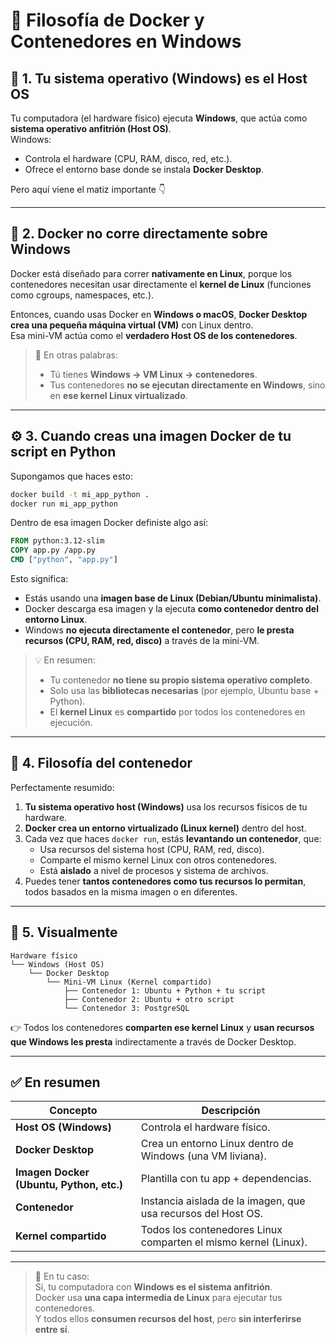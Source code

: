 # 🐳 Filosofía de Docker y Contenedores en Windows

## 🧩 1. Tu sistema operativo (Windows) es el **Host OS**

Tu computadora (el hardware físico) ejecuta **Windows**, que actúa como **sistema operativo anfitrión (Host OS)**.  
Windows:
- Controla el hardware (CPU, RAM, disco, red, etc.).
- Ofrece el entorno base donde se instala **Docker Desktop**.

Pero aquí viene el matiz importante 👇

---

## 🐳 2. Docker **no corre directamente sobre Windows**

Docker está diseñado para correr **nativamente en Linux**, porque los contenedores necesitan usar directamente el **kernel de Linux** (funciones como cgroups, namespaces, etc.).

Entonces, cuando usas Docker en **Windows o macOS**, **Docker Desktop crea una pequeña máquina virtual (VM)** con Linux dentro.  
Esa mini-VM actúa como el **verdadero Host OS de los contenedores**.

> 🔹 En otras palabras:
> - Tú tienes **Windows → VM Linux → contenedores**.  
> - Tus contenedores **no se ejecutan directamente en Windows**, sino en **ese kernel Linux virtualizado**.

---

## ⚙️ 3. Cuando creas una imagen Docker de tu script en Python

Supongamos que haces esto:

```bash
docker build -t mi_app_python .
docker run mi_app_python
```

Dentro de esa imagen Docker definiste algo así:

```Dockerfile
FROM python:3.12-slim
COPY app.py /app.py
CMD ["python", "app.py"]
```

Esto significa:
- Estás usando una **imagen base de Linux (Debian/Ubuntu minimalista)**.  
- Docker descarga esa imagen y la ejecuta **como contenedor dentro del entorno Linux**.  
- Windows **no ejecuta directamente el contenedor**, pero **le presta recursos (CPU, RAM, red, disco)** a través de la mini-VM.

> 💡 En resumen:
> - Tu contenedor **no tiene su propio sistema operativo completo**.  
> - Solo usa las **bibliotecas necesarias** (por ejemplo, Ubuntu base + Python).  
> - El **kernel Linux** es **compartido** por todos los contenedores en ejecución.

---

## 🧠 4. Filosofía del contenedor

Perfectamente resumido:

1. **Tu sistema operativo host (Windows)** usa los recursos físicos de tu hardware.  
2. **Docker crea un entorno virtualizado (Linux kernel)** dentro del host.  
3. Cada vez que haces `docker run`, estás **levantando un contenedor**, que:
   - Usa recursos del sistema host (CPU, RAM, red, disco).  
   - Comparte el mismo kernel Linux con otros contenedores.  
   - Está **aislado** a nivel de procesos y sistema de archivos.  
4. Puedes tener **tantos contenedores como tus recursos lo permitan**, todos basados en la misma imagen o en diferentes.

---

## 🧭 5. Visualmente

```
Hardware físico
└── Windows (Host OS)
    └── Docker Desktop
        └── Mini-VM Linux (Kernel compartido)
            ├── Contenedor 1: Ubuntu + Python + tu script
            ├── Contenedor 2: Ubuntu + otro script
            └── Contenedor 3: PostgreSQL
```

👉 Todos los contenedores **comparten ese kernel Linux** y **usan recursos que Windows les presta** indirectamente a través de Docker Desktop.

---

## ✅ En resumen

| Concepto | Descripción |
|-----------|-------------|
| **Host OS (Windows)** | Controla el hardware físico. |
| **Docker Desktop** | Crea un entorno Linux dentro de Windows (una VM liviana). |
| **Imagen Docker (Ubuntu, Python, etc.)** | Plantilla con tu app + dependencias. |
| **Contenedor** | Instancia aislada de la imagen, que usa recursos del Host OS. |
| **Kernel compartido** | Todos los contenedores Linux comparten el mismo kernel (Linux). |

---

> 💬 En tu caso:  
> Sí, tu computadora con **Windows es el sistema anfitrión**.  
> Docker usa **una capa intermedia de Linux** para ejecutar tus contenedores.  
> Y todos ellos **consumen recursos del host**, pero **sin interferirse entre sí**.

